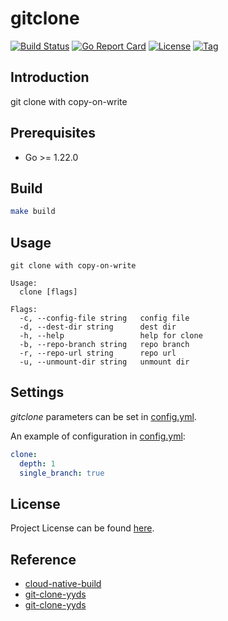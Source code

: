 # gitclone

[![Build Status](https://github.com/craftslab/gitclone/workflows/ci/badge.svg?branch=main&event=push)](https://github.com/craftslab/gitclone/actions?query=workflow%3Aci)
[![Go Report Card](https://goreportcard.com/badge/github.com/craftslab/gitclone)](https://goreportcard.com/report/github.com/craftslab/gitclone)
[![License](https://img.shields.io/github/license/craftslab/gitclone.svg)](https://github.com/craftslab/gitclone/blob/main/LICENSE)
[![Tag](https://img.shields.io/github/tag/craftslab/gitclone.svg)](https://github.com/craftslab/gitclone/tags)



## Introduction

git clone with copy-on-write



## Prerequisites

- Go >= 1.22.0



## Build

```bash
make build
```



## Usage

```
git clone with copy-on-write

Usage:
  clone [flags]

Flags:
  -c, --config-file string   config file
  -d, --dest-dir string      dest dir
  -h, --help                 help for clone
  -b, --repo-branch string   repo branch
  -r, --repo-url string      repo url
  -u, --unmount-dir string   unmount dir
```



## Settings

*gitclone* parameters can be set in [config.yml](https://github.com/craftslab/gitclone/blob/main/config.yml).

An example of configuration in [config.yml](https://github.com/craftslab/gitclone/blob/main/config.yml):

```yaml
clone:
  depth: 1
  single_branch: true
```



## License

Project License can be found [here](LICENSE).



## Reference

- [cloud-native-build](https://docs.cnb.cool/zh/)
- [git-clone-yyds](https://cloud.tencent.com/developer/article/2456809)
- [git-clone-yyds](https://cnb.cool/cnb/cool/git-clone-yyds)
